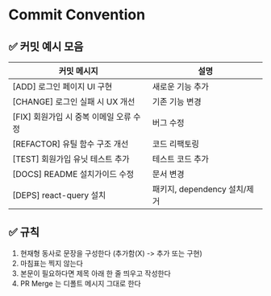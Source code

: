# Commit Convention


## ✅ 커밋 예시 모음

| 커밋 메시지                    | 설명                    |
|---------------------------|-----------------------|
| [ADD] 로그인 페이지 UI 구현       | 새로운 기능 추가             |
| [CHANGE] 로그인 실패 시 UX 개선   | 기존 기능 변경              |
| [FIX] 회원가입 시 중복 이메일 오류 수정 | 버그 수정                 |
| [REFACTOR] 유틸 함수 구조 개선    | 코드 리팩토링               |
| [TEST] 회원가입 유닛 테스트 추가     | 테스트 코드 추가             |
| [DOCS] README 설치가이드 수정    | 문서 변경                 |
| [DEPS] react-query 설치     | 패키지, dependency 설치/제거 |

## ✅ 규칙
1. 현재형 동사로 문장을 구성한다 (추가함(X) -> 추가 또는 구현)
2. 마침표는 찍지 않는다
3. 본문이 필요하다면 제목 아래 한 줄 띄우고 작성한다
4. PR Merge 는 디폴트 메시지 그대로 한다
